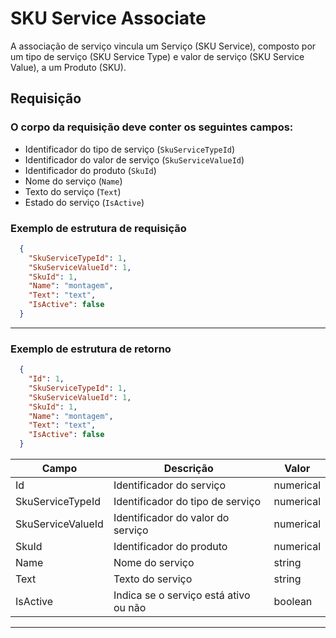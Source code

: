 # SKU Service Associate
A associação de serviço vincula um Serviço (SKU Service), composto por um tipo de serviço (SKU Service Type) e valor de serviço (SKU Service Value),
a um Produto (SKU).

## Requisição

### O corpo da requisição deve conter os seguintes campos:
- Identificador do tipo de serviço (`SkuServiceTypeId`)
- Identificador do valor de serviço (`SkuServiceValueId`)
- Identificador do produto (`SkuId`)
- Nome do serviço (`Name`)
- Texto do serviço (`Text`)
- Estado do serviço (`IsActive`)

### Exemplo de estrutura de requisição

```json
  {
    "SkuServiceTypeId": 1,
    "SkuServiceValueId": 1,
    "SkuId": 1,
    "Name": "montagem",
    "Text": "text",
    "IsActive": false
  }
```
---
### Exemplo de estrutura de retorno
```json
  {
    "Id": 1,
    "SkuServiceTypeId": 1,
    "SkuServiceValueId": 1,
    "SkuId": 1,
    "Name": "montagem",
    "Text": "text",
    "IsActive": false
  }
```

| Campo         | Descrição                             | Valor     |
|---------------|---------------------------------------|-----------|
| Id           | Identificador do serviço              | numerical |
| SkuServiceTypeId | Identificador do tipo de serviço      | numerical |
| SkuServiceValueId | Identificador do valor do serviço     | numerical |
| SkuId        | Identificador do produto              | numerical |
| Name         | Nome do serviço                       | string    |
| Text         | Texto do serviço                      | string    |
| IsActive     | Indica se o serviço está ativo ou não | boolean   |

---
